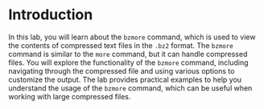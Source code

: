 # Introduction

In this lab, you will learn about the `bzmore` command, which is used to view the contents of compressed text files in the `.bz2` format. The `bzmore` command is similar to the `more` command, but it can handle compressed files. You will explore the functionality of the `bzmore` command, including navigating through the compressed file and using various options to customize the output. The lab provides practical examples to help you understand the usage of the `bzmore` command, which can be useful when working with large compressed files.
